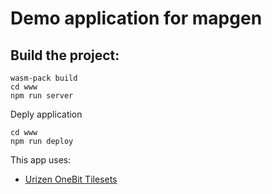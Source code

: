 # Demo application for mapgen

## Build the project:

```
wasm-pack build
cd www
npm run server
```

Deply application
```
cd www
npm run deploy
```

This app uses:
  * [Urizen OneBit Tilesets](https://vurmux.itch.io/urizen-onebit-tilesets)